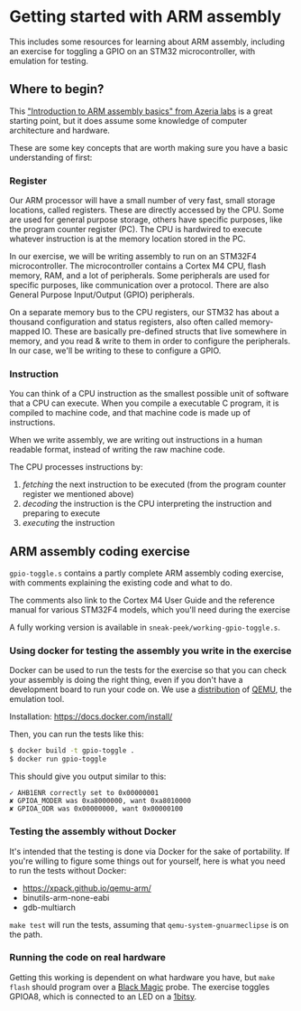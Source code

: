 # Getting started with ARM assembly
This includes some resources for learning about ARM assembly, including an
exercise for toggling a GPIO on an STM32 microcontroller, with emulation for
testing.

## Where to begin?

This ["Introduction to ARM assembly basics" from Azeria labs](https://azeria-labs.com/writing-arm-assembly-part-1/)
is a great starting point, but it does assume some knowledge of computer
architecture and hardware.

These are some key concepts that are worth making sure you have a basic
understanding of first:

### Register
Our ARM processor will have a small number of very fast, small storage
locations, called registers. These are directly accessed by the CPU. Some are
used for general purpose storage, others have specific purposes, like the
program counter register (PC). The CPU is hardwired to execute whatever
instruction is at the memory location stored in the PC.

In our exercise, we will be writing assembly to run on an STM32F4
microcontroller. The microcontroller contains a Cortex M4 CPU, flash memory,
RAM, and a lot of peripherals. Some peripherals are used for specific purposes,
like communication over a protocol. There are also General Purpose Input/Output
(GPIO) peripherals.

On a separate memory bus to the CPU registers, our STM32 has about a thousand
configuration and status registers, also often called memory-mapped IO.  These
are basically pre-defined structs that live somewhere in memory, and you read &
write to them in order to configure the peripherals.  In our case, we'll be
writing to these to configure a GPIO.

### Instruction
You can think of a CPU instruction as the smallest possible unit of software
that a CPU can execute. When you compile a executable C program, it is
compiled to machine code, and that machine code is made up of instructions.

When we write assembly, we are writing out instructions in a human readable
format, instead of writing the raw machine code.

The CPU processes instructions by:
1. *fetching* the next instruction to be executed (from the program counter
        register we mentioned above)
2. *decoding* the instruction is the CPU interpreting the instruction and
preparing to execute
3. *executing* the instruction

## ARM assembly coding exercise
`gpio-toggle.s` contains a partly complete ARM assembly coding exercise, with
comments explaining the existing code and what to do.

The comments also link to the Cortex M4 User Guide and the reference manual for
various STM32F4 models, which you'll need during the exercise

A fully working version is available in `sneak-peek/working-gpio-toggle.s`.

### Using docker for testing the assembly you write in the exercise
Docker can be used to run the tests for the exercise so that you can check your
assembly is doing the right thing, even if you don't have a development board
to run your code on. We use a [distribution](https://xpack.github.io/qemu-arm/)
of [QEMU](https://www.qemu.org/), the emulation tool.

Installation: https://docs.docker.com/install/

Then, you can run the tests like this:
```bash
$ docker build -t gpio-toggle .
$ docker run gpio-toggle
```

This should give you output similar to this:
```
✓ AHB1ENR correctly set to 0x00000001
✘ GPIOA_MODER was 0xa8000000, want 0xa8010000
✘ GPIOA_ODR was 0x00000000, want 0x00000100
```

### Testing the assembly without Docker
It's intended that the testing is done via Docker for the sake of portability.
If you're willing to figure some things out for yourself, here is what you need
to run the tests without Docker:

* https://xpack.github.io/qemu-arm/
* binutils-arm-none-eabi
* gdb-multiarch

`make test` will run the tests, assuming that `qemu-system-gnuarmeclipse` is
on the path.

### Running the code on real hardware
Getting this working is dependent on what hardware you have, but `make flash`
should program over a [Black Magic](https://github.com/blacksphere/blackmagic/wiki)
probe. The exercise toggles GPIOA8, which is connected to an LED on a
[1bitsy](https://1bitsy.org/).
